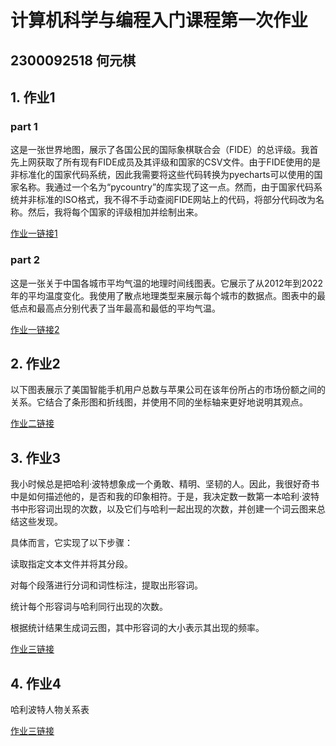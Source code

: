 # 计算机科学与编程⼊门课程第一次作业
## 2300092518 何元棋
## 1. 作业1

### part 1
这是一张世界地图，展示了各国公民的国际象棋联合会（FIDE）的总评级。我首先上网获取了所有现有FIDE成员及其评级和国家的CSV文件。由于FIDE使用的是非标准化的国家代码系统，因此我需要将这些代码转换为pyecharts可以使用的国家名称。我通过一个名为“pycountry”的库实现了这一点。然而，由于国家代码系统并非标准的ISO格式，我不得不手动查阅FIDE网站上的代码，将部分代码改为名称。然后，我将每个国家的评级相加并绘制出来。

[作业一链接1](https://szycxn.github.io/testmapchessl.html)

### part 2
这是一张关于中国各城市平均气温的地理时间线图表。它展示了从2012年到2022年的平均温度变化。我使用了散点地理类型来展示每个城市的数据点。图表中的最低点和最高点分别代表了当年最高和最低的平均气温。

[作业一链接2](https://szycxn.github.io/timeline_mapnewone.html)


## 2. 作业2

以下图表展示了美国智能手机用户总数与苹果公司在该年份所占的市场份额之间的关系。它结合了条形图和折线图，并使用不同的坐标轴来更好地说明其观点。

[作业二链接](https://szycxn.github.io/smartphone_grid_chart.html)


## 3. 作业3

我小时候总是把哈利·波特想象成一个勇敢、精明、坚韧的人。因此，我很好奇书中是如何描述他的，是否和我的印象相符。于是，我决定数一数第一本哈利·波特书中形容词出现的次数，以及它们与哈利一起出现的次数，并创建一个词云图来总结这些发现。

具体而言，它实现了以下步骤：

读取指定文本文件并将其分段。

对每个段落进行分词和词性标注，提取出形容词。

统计每个形容词与哈利同行出现的次数。

根据统计结果生成词云图，其中形容词的大小表示其出现的频率。

[作业三链接](https://szycxn.github.io/Figure_1.png)


## 4. 作业4

哈利波特人物关系表

[作业三链接](https://szycxn.github.io/character_relationship_graph.html)
